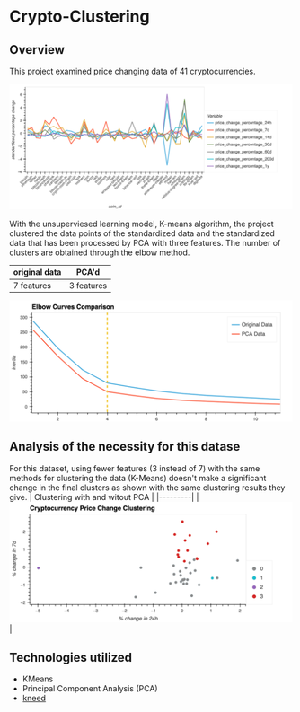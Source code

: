 # Crypto-Clustering

## Overview
This project examined price changing data of 41 cryptocurrencies.

![Cryptocurrency price changes](/images/standardizedData.png)

With the unsuperviesed learning model, K-means algorithm, the project clustered the data points of the standardized data and the standardized data that has been processed by PCA with three features. The number of clusters are obtained through the elbow method.

| original data | PCA'd                     |
|---------------|---------------------------|
| 7 features    | 3 features |

![Elbow curves comparison](/images/elbowCurvesComparison.png)

## Analysis of the necessity for this datase
For this dataset, using fewer features (3 instead of 7) with the same methods for clustering the data (K-Means) doesn't make a significant change in the final clusters as shown with the same clustering results they give.
| Clustering with and witout PCA |
|---------|
| ![Data clusteriing](/images/clusteringComparison.png) |

  


## Technologies utilized
* KMeans
* Principal Component Analysis (PCA)
* [kneed](https://github.com/arvkevi/kneed)

